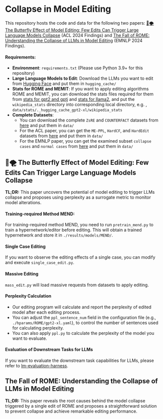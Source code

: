 # Collapse in Model Editing

This repository hosts the code and data for the following two papers: [🦋🌪️ The Butterfly Effect of Model Editing: Few Edits Can Trigger Large Language Models Collapse](https://aclanthology.org/2024.findings-acl.322/) (ACL 2024 Findings) and [The Fall of ROME: Understanding the Collapse of LLMs in Model Editing](https://arxiv.org/abs/2406.11263) (EMNLP 2024 Findings).

#### Requirements:

- **Environment**: `requirements.txt` (Please use Python 3.9+ for this repository)
- **Large Language Models to Edit**: Download the LLMs you want to edit from [Hugging Face](https://huggingface.co/) and put them in `hugging_cache/`
- **Stats for ROME and MEMIT**: If you want to apply editing algorithms ROME and MEMIT, you can download the stats files required for them from [stats for gpt2 and gptj](https://rome.baulab.info/data/stats/) and [stats for llama2](https://drive.google.com/drive/folders/1IGt7NNV-OxXqIljjr02_k0dDY50Z5N_E), and put the `wikipedia_stats` directory into corresponding local directory, e.g. , `data/stats/._hugging_cache_gpt2-xl/wikipedia_stats`
- **Complete Datasets**: 
  - You can download the complete `ZsRE` and `COUNTERFACT` datasets from [here](https://rome.baulab.info/data/dsets/) and put them in `data/`
  - For the ACL paper, you can get the `ME-PPL`, `HardCF`, and `HardEdit` datasets from [here](https://drive.google.com/drive/folders/1-L2TzbaWVmduJaFzfp49XzdVp-3LuQ1i) and put them in `data/`
  - For the EMNLP paper, you can get the examined subset `collapse cases` and `normal cases` from [here](https://drive.google.com/drive/folders/1pTbtdrzXyZKjM1oAOIUNOB_ePB6FhtjN) and put them in `data/`



## 🦋🌪 The Butterfly Effect of Model Editing: Few Edits Can Trigger Large Language Models Collapse

**TL;DR:** This paper uncovers the potential of model editing to trigger LLMs collapse and proposes using perplexity as a surrogate metric to monitor model alterations.


#### Training-required Method MEND:

For training-required method MEND, you need to run `pretrain_mend.py` to train a hypernetwork/editor before editing. This will obtain a trained hypernetwork and store it in `./results/models/MEND/`.

#### Single Case Editing

If you want to observe the editing effects of a single case, you can modify and execute `single_case_edit.py`.

#### Massive Editing

`mass_edit.py` will load massive requests from datasets to apply editing. 

#### Perplexity Calculation

- Our editing program will calculate and report the perplexity of edited model after each editing process. 
- You can adjust the `ppl_sentence_num` field in the configuration file (e.g., `./hparams/ROME/gpt2-xl.yaml`), to control the number of sentences used for calculating perplexity. 
- You can also apply `ppl.py` to calculate the perplexity of the model you want to evaluate.

#### Evaluation of Downstream Tasks for LLMs

If you want to evaluate the downstream task capabilities for LLMs, please refer to [lm-evaluation-harness](https://github.com/EleutherAI/lm-evaluation-harness).



## The Fall of ROME: Understanding the Collapse of LLMs in Model Editing

**TL;DR:** This paper reveals the root causes behind the model collapse triggered by a single edit of ROME and proposes a straightforward solution to prevent collapse and achieve remarkable editing performance.

#### 



